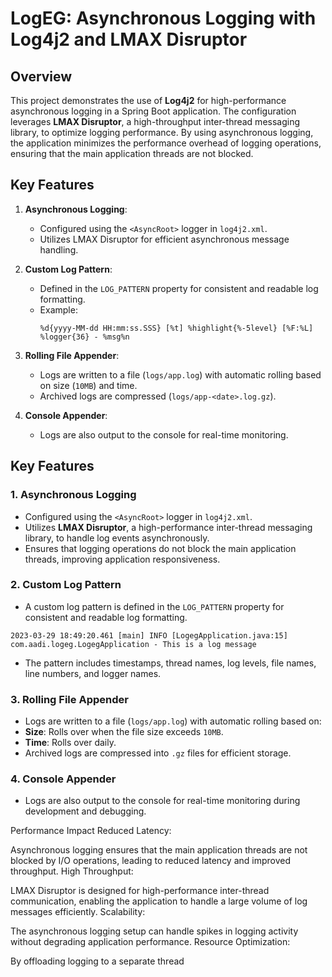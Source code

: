 # LogEG: Asynchronous Logging with Log4j2 and LMAX Disruptor

## Overview

This project demonstrates the use of **Log4j2** for high-performance asynchronous logging in a Spring Boot application. The configuration leverages **LMAX Disruptor**, a high-throughput inter-thread messaging library, to optimize logging performance. By using asynchronous logging, the application minimizes the performance overhead of logging operations, ensuring that the main application threads are not blocked.

## Key Features

1. **Asynchronous Logging**:
   - Configured using the `<AsyncRoot>` logger in `log4j2.xml`.
   - Utilizes LMAX Disruptor for efficient asynchronous message handling.

2. **Custom Log Pattern**:
   - Defined in the `LOG_PATTERN` property for consistent and readable log formatting.
   - Example: 
     ```
     %d{yyyy-MM-dd HH:mm:ss.SSS} [%t] %highlight{%-5level} [%F:%L] %logger{36} - %msg%n
     ```

3. **Rolling File Appender**:
   - Logs are written to a file (`logs/app.log`) with automatic rolling based on size (`10MB`) and time.
   - Archived logs are compressed (`logs/app-<date>.log.gz`).

4. **Console Appender**:
   - Logs are also output to the console for real-time monitoring.


## Key Features

### 1. **Asynchronous Logging**
- Configured using the `<AsyncRoot>` logger in `log4j2.xml`.
- Utilizes **LMAX Disruptor**, a high-performance inter-thread messaging library, to handle log events asynchronously.
- Ensures that logging operations do not block the main application threads, improving application responsiveness.

### 2. **Custom Log Pattern**
- A custom log pattern is defined in the `LOG_PATTERN` property for consistent and readable log formatting.
```
2023-03-29 18:49:20.461 [main] INFO [LogegApplication.java:15] com.aadi.logeg.LogegApplication - This is a log message
```
- The pattern includes timestamps, thread names, log levels, file names, line numbers, and logger names.

### 3. **Rolling File Appender**
- Logs are written to a file (`logs/app.log`) with automatic rolling based on:
- **Size**: Rolls over when the file size exceeds `10MB`.
- **Time**: Rolls over daily.
- Archived logs are compressed into `.gz` files for efficient storage.

### 4. **Console Appender**
- Logs are also output to the console for real-time monitoring during development and debugging.



Performance Impact
Reduced Latency:

Asynchronous logging ensures that the main application threads are not blocked by I/O operations, leading to reduced latency and improved throughput.
High Throughput:

LMAX Disruptor is designed for high-performance inter-thread communication, enabling the application to handle a large volume of log messages efficiently.
Scalability:

The asynchronous logging setup can handle spikes in logging activity without degrading application performance.
Resource Optimization:

By offloading logging to a separate thread